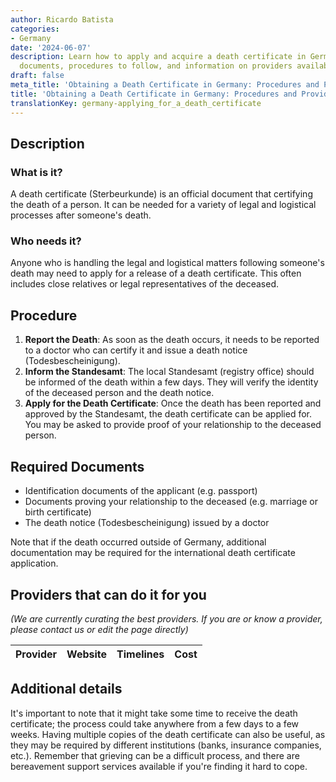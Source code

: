 ```yaml
---
author: Ricardo Batista
categories:
- Germany
date: '2024-06-07'
description: Learn how to apply and acquire a death certificate in Germany. Necessary
  documents, procedures to follow, and information on providers available for assistance.
draft: false
meta_title: 'Obtaining a Death Certificate in Germany: Procedures and Providers'
title: 'Obtaining a Death Certificate in Germany: Procedures and Providers'
translationKey: germany-applying_for_a_death_certificate
---
```



## Description
### What is it?
A death certificate (Sterbeurkunde) is an official document that certifying the death of a person. It can be needed for a variety of legal and logistical processes after someone's death.

### Who needs it?
Anyone who is handling the legal and logistical matters following someone's death may need to apply for a release of a death certificate. This often includes close relatives or legal representatives of the deceased. 

## Procedure
1. **Report the Death**: As soon as the death occurs, it needs to be reported to a doctor who can certify it and issue a death notice (Todesbescheinigung).
2. **Inform the Standesamt**: The local Standesamt (registry office) should be informed of the death within a few days. They will verify the identity of the deceased person and the death notice.
3. **Apply for the Death Certificate**: Once the death has been reported and approved by the Standesamt, the death certificate can be applied for. You may be asked to provide proof of your relationship to the deceased person.

## Required Documents
- Identification documents of the applicant (e.g. passport)
- Documents proving your relationship to the deceased (e.g. marriage or birth certificate)
- The death notice (Todesbescheinigung) issued by a doctor

Note that if the death occurred outside of Germany, additional documentation may be required for the international death certificate application.

## Providers that can do it for you

_(We are currently curating the best providers. If you are or know a provider, please contact us or edit the page directly)_

| Provider        |     Website     |     Timelines    |       Cost      |
| --------------- | --------------- |  :-------------: | :-------------: |

## Additional details
It's important to note that it might take some time to receive the death certificate; the process could take anywhere from a few days to a few weeks. Having multiple copies of the death certificate can also be useful, as they may be required by different institutions (banks, insurance companies, etc.).
Remember that grieving can be a difficult process, and there are bereavement support services available if you're finding it hard to cope.